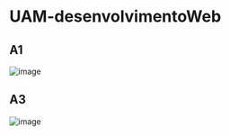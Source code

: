 # UAM-desenvolvimentoWeb

## A1 

![image](https://user-images.githubusercontent.com/26682838/219912629-102eb109-4a94-402e-a38b-e2315efbfb0c.png)

## A3

![image](https://user-images.githubusercontent.com/26682838/221328969-5403cf19-8fac-419a-8c5b-35cfa915a8bf.png)

